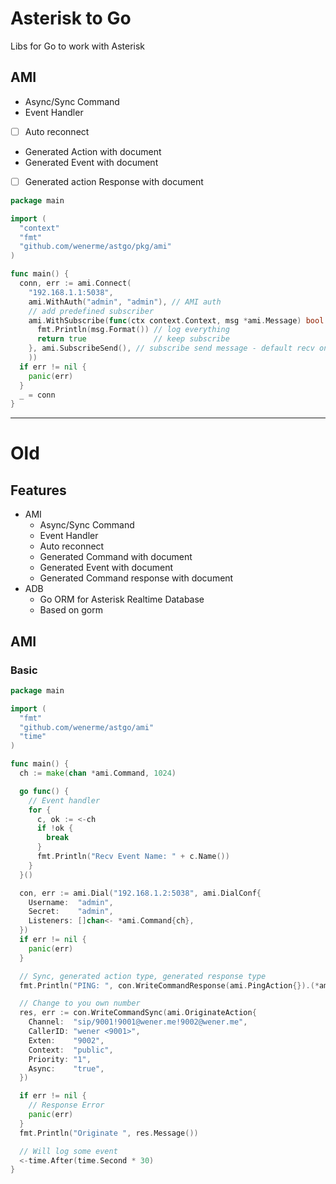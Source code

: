 # Asterisk to Go

Libs for Go to work with Asterisk

## AMI

* Async/Sync Command
* Event Handler
* [ ] Auto reconnect
* Generated Action with document
* Generated Event with document
* [ ] Generated action Response with document

```go
package main

import (
  "context"
  "fmt"
  "github.com/wenerme/astgo/pkg/ami"
)

func main() {
  conn, err := ami.Connect(
    "192.168.1.1:5038",
    ami.WithAuth("admin", "admin"), // AMI auth
    // add predefined subscriber
    ami.WithSubscribe(func(ctx context.Context, msg *ami.Message) bool {
      fmt.Println(msg.Format()) // log everything
      return true               // keep subscribe
    }, ami.SubscribeSend(), // subscribe send message - default recv only
    ))
  if err != nil {
    panic(err)
  }
  _ = conn
}
```

---

# Old

## Features

* AMI
  * Async/Sync Command
  * Event Handler
  * Auto reconnect
  * Generated Command with document
  * Generated Event with document
  * Generated Command response with document
* ADB
  * Go ORM for Asterisk Realtime Database
  * Based on gorm

## AMI

### Basic

```go
package main

import (
  "fmt"
  "github.com/wenerme/astgo/ami"
  "time"
)

func main() {
  ch := make(chan *ami.Command, 1024)

  go func() {
    // Event handler
    for {
      c, ok := <-ch
      if !ok {
        break
      }
      fmt.Println("Recv Event Name: " + c.Name())
    }
  }()

  con, err := ami.Dial("192.168.1.2:5038", ami.DialConf{
    Username:  "admin",
    Secret:    "admin",
    Listeners: []chan<- *ami.Command{ch},
  })
  if err != nil {
    panic(err)
  }

  // Sync, generated action type, generated response type
  fmt.Println("PING: ", con.WriteCommandResponse(ami.PingAction{}).(*ami.PingResponse).Ping)

  // Change to you own number
  res, err := con.WriteCommandSync(ami.OriginateAction{
    Channel:  "sip/9001!9001@wener.me!9002@wener.me",
    CallerID: "wener <9001>",
    Exten:    "9002",
    Context:  "public",
    Priority: "1",
    Async:    "true",
  })

  if err != nil {
    // Response Error
    panic(err)
  }
  fmt.Println("Originate ", res.Message())

  // Will log some event
  <-time.After(time.Second * 30)
}
```
